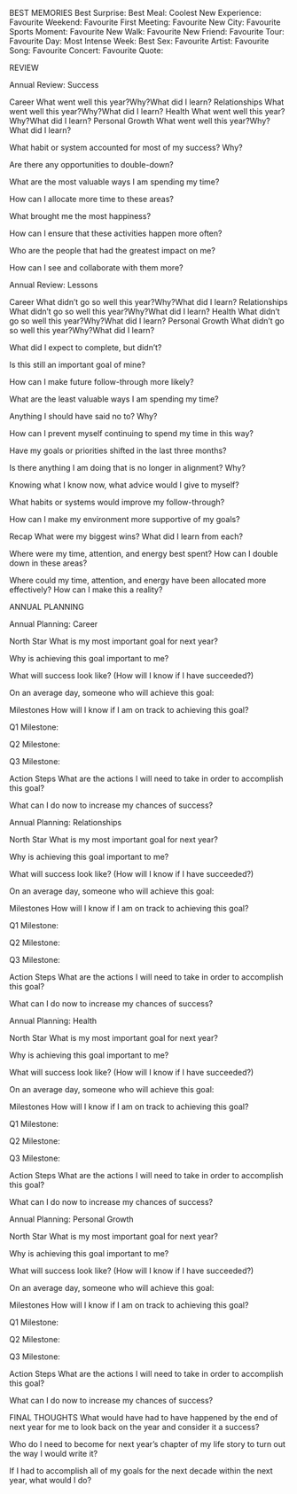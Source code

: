 BEST MEMORIES
Best Surprise:
Best Meal:
Coolest New Experience:
Favourite Weekend:
Favourite First Meeting:
Favourite New City:
Favourite Sports Moment:
Favourite New Walk:
Favourite New Friend:
Favourite Tour:
Favourite Day:
Most Intense Week:
Best Sex:
Favourite Artist:
Favourite Song:
Favourite Concert:
Favourite Quote:

REVIEW

Annual Review: Success

Career
What went well this year?Why?What did I learn?
Relationships
What went well this year?Why?What did I learn?
Health
What went well this year?Why?What did I learn?
Personal Growth
What went well this year?Why?What did I learn?

What habit or system accounted for most of my success? Why?

Are there any opportunities to double-down?

What are the most valuable ways I am spending my time?

How can I allocate more time to these areas?

What brought me the most happiness?

How can I ensure that these activities happen more often?

Who are the people that had the greatest impact on me?

How can I see and collaborate with them more?

Annual Review: Lessons

Career
What didn’t go so well this year?Why?What did I learn?
Relationships
What didn’t go so well this year?Why?What did I learn?
Health
What didn’t go so well this year?Why?What did I learn?
Personal Growth
What didn’t go so well this year?Why?What did I learn?

What did I expect to complete, but didn’t?

Is this still an important goal of mine?

How can I make future follow-through more likely?

What are the least valuable ways I am spending my time?

Anything I should have said no to? Why?

How can I prevent myself continuing to spend my time in this way?

Have my goals or priorities shifted in the last three months?

Is there anything I am doing that is no longer in alignment? Why?

Knowing what I know now, what advice would I give to myself?

What habits or systems would improve my follow-through?

How can I make my environment more supportive of my goals?

Recap
What were my biggest wins? What did I learn from each?

Where were my time, attention, and energy best spent? How can I double down in these areas?

Where could my time, attention, and energy have been allocated more effectively? How can I make this a reality?

ANNUAL PLANNING

Annual Planning: Career

North Star
What is my most important goal for next year?

Why is achieving this goal important to me?

What will success look like? (How will I know if I have succeeded?)

On an average day, someone who will achieve this goal:

Milestones
How will I know if I am on track to achieving this goal?

Q1 Milestone:

Q2 Milestone:

Q3 Milestone:

Action Steps
What are the actions I will need to take in order to accomplish this goal?

What can I do now to increase my chances of success?

Annual Planning: Relationships

North Star
What is my most important goal for next year?

Why is achieving this goal important to me?

What will success look like? (How will I know if I have succeeded?)

On an average day, someone who will achieve this goal:

Milestones
How will I know if I am on track to achieving this goal?

Q1 Milestone:

Q2 Milestone:

Q3 Milestone:

Action Steps
What are the actions I will need to take in order to accomplish this goal?

What can I do now to increase my chances of success?

Annual Planning: Health

North Star
What is my most important goal for next year?

Why is achieving this goal important to me?

What will success look like? (How will I know if I have succeeded?)

On an average day, someone who will achieve this goal:

Milestones
How will I know if I am on track to achieving this goal?

Q1 Milestone:

Q2 Milestone:

Q3 Milestone:

Action Steps
What are the actions I will need to take in order to accomplish this goal?

What can I do now to increase my chances of success?

Annual Planning: Personal Growth

North Star
What is my most important goal for next year?

Why is achieving this goal important to me?

What will success look like? (How will I know if I have succeeded?)

On an average day, someone who will achieve this goal:

Milestones
How will I know if I am on track to achieving this goal?

Q1 Milestone:

Q2 Milestone:

Q3 Milestone:

Action Steps
What are the actions I will need to take in order to accomplish this goal?

What can I do now to increase my chances of success?

FINAL THOUGHTS
What would have had to have happened by the end of next year for me to look back on the year and consider it a success?

Who do I need to become for next year’s chapter of my life story to turn out the way I would write it?

If I had to accomplish all of my goals for the next decade within the next year, what would I do?